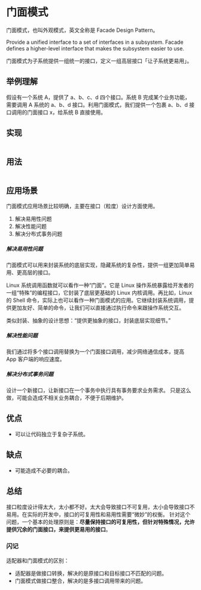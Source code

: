 # 门面模式
门面模式，也叫外观模式，英文全称是 Facade Design Pattern。

Provide a unified interface to a set of interfaces in a subsystem. Facade defines a higher-level interface that makes the subsystem easier to use.

门面模式为子系统提供一组统一的接口，定义一组高层接口「让子系统更易用」。

## 举例理解
假设有一个系统 A，提供了 a、b、c、d 四个接口。系统 B 完成某个业务功能，需要调用 A 系统的 a、b、d 接口。利用门面模式，我们提供一个包裹 a、b、d 接口调用的门面接口 x，给系统 B 直接使用。

## 实现

```go

```

## 用法

```go

```

## 应用场景
门面模式应用场景比较明确，主要在接口（粒度）设计方面使用。
1. 解决易用性问题
2. 解决性能问题
3. 解决分布式事务问题

##### 解决易用性问题
门面模式可以用来封装系统的底层实现，隐藏系统的复杂性，提供一组更加简单易用、更高层的接口。

Linux 系统调用函数就可以看作一种“门面”。它是 Linux 操作系统暴露给开发者的一组“特殊”的编程接口，它封装了底层更基础的 Linux 内核调用。再比如，Linux 的 Shell 命令，实际上也可以看作一种门面模式的应用。它继续封装系统调用，提供更加友好、简单的命令，让我们可以直接通过执行命令来跟操作系统交互。

类似封装、抽象的设计思想：“提供更抽象的接口，封装底层实现细节。”

##### 解决性能问题
我们通过将多个接口调用替换为一个门面接口调用，减少网络通信成本，提高 App 客户端的响应速度。

##### 解决分布式事务问题
设计一个新接口，让新接口在一个事务中执行具有事务要求业务需求。
只是这么做，可能会造成不相关业务耦合，不便于后期维护。

## 优点
- 可以让代码独立于复杂子系统。

## 缺点
- 可能造成不必要的耦合。

## 总结
接口粒度设计得太大，太小都不好。太大会导致接口不可复用，太小会导致接口不易用。在实际的开发中，接口的可复用性和易用性需要“微妙”的权衡。
针对这个问题，一个基本的处理原则是：**尽量保持接口的可复用性，但针对特殊情况，允许提供冗余的门面接口，来提供更易用的接口**。

### 闪记
适配器和门面模式的区别：
- 适配器是做接口转换，解决的是原接口和目标接口不匹配的问题。
- 门面模式做接口整合，解决的是多接口调用带来的问题。
